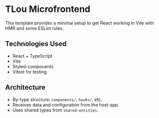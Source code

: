 # TLou Microfrontend

This template provides a minimal setup to get React working in Vite with HMR and some ESLint rules.

## Technologies Used

- React + TypeScript
- Vite
- Styled-components
- Vitest for testing

## Architecture

- By-type structure: `components/`, `hooks/`, etc.
- Receives data and configuration from the host-app.
- Uses shared types from `shared-entities`.
